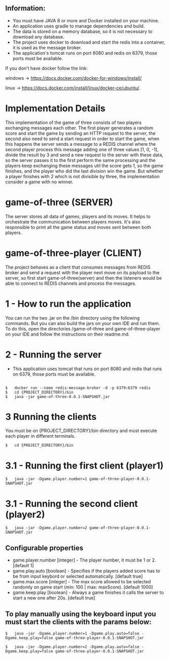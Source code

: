 ## Information:

- You must have JAVA 8 or more and Docker installed on your machine.
- An application uses gradle to manage dependencies and build.
- The data is stored on a memory database, so it is not necessary to download any database.
- The project uses docker to download and start the redis into a container, it is used as the message broker.
- The application's tomcat runs on port 8080 and redis on 6379, those ports must be available.
 
If you don't have docker follow the link: 

windows -> https://docs.docker.com/docker-for-windows/install/ 

linux -> https://docs.docker.com/install/linux/docker-ce/ubuntu/.

# Implementation Details

This implementation of the game of three consists of two players exchanging messages each other. The first player generates a random score and 
start the game by sending an HTTP request to the server, the second also need to send a start request in order to start the game, 
when this happens the server sends a message to a REDIS channel where the second player process this message adding one of three 
values [1, 0, -1], divide the result by 3 and send a new request to the server with these data, so the server passes it 
to the first perform the same processing and the players keep exchanging these messages util the score gets 1, so the game finishes,
and the player who did the last division win the game. But whether a player finishes with 2 which is not divisible by three, the implementation 
consider a game with no winner.


# game-of-three (SERVER)

The server stores all data of games, players and its moves. It helps to orchestrate the communication between players moves. 
It's also responsible to print all the game status and moves sent between both players.


# game-of-three-player (CLIENT)

The project behaves as a client that consumes messages from REDIS broker and send a request with the player next move 
on its payload to the server, so first start game-of-three(server) and then the listeners would be able to connect to REDIS channels 
and process the messages.

# 1 - How to run the application

You can run the two .jar on the /bin directory using the following commands. But you can also build the jars on your own IDE
and run them. To do this, open the directories /game-of-three and game-of-three-player on your IDE and follow the instructions 
on their readme.md.

# 2 - Running the server

- This application uses tomcat that runs on port 8080 and redis that runs on 6379, those ports must be available.

```

$   docker run --name redis-message-broker -d -p 6379:6379 redis
$   cd {PROJECT_DIRECTORY}/bin
$   java -jar game-of-three-0.0.1-SNAPSHOT.jar

```

# 3 Running the clients

You must be on {PROJECT_DIRECTORY}/bin directory and must execute each player in different terminals.

```
$   cd {PROJECT_DIRECTORY}/bin
```

# 3.1 - Running the first client (player1)

```
$   java -jar -Dgame.player.number=1 game-of-three-player-0.0.1-SNAPSHOT.jar
```

# 3.1 - Running the second client (player2) 

```
$   java -jar -Dgame.player.number=2 game-of-three-player-0.0.1-SNAPSHOT.jar

```

## Configurable properties

- game.player.number [integer] - The player number, it must be 1 or 2. [default 1]
- game.play.auto [boolean] - Specifies if the players added score has to be from input keybord or selected automatically. [default true]
- game.max.score [integer] - The max score allowed to be selected randomly on game start (min: 100 | max: maxScore). [default 1000]
- game.keep.play [boolean] - Always a game finishes it calls the server to start a new one after 20s. [default true]

## To play manually using the keyboard input you must start the clients with the params below:

```
$   java -jar -Dgame.player.number=1 -Dgame.play.auto=false -Dgame.keep.play=false game-of-three-player-0.0.1-SNAPSHOT.jar

$   java -jar -Dgame.player.number=2 -Dgame.play.auto=false -Dgame.keep.play=false game-of-three-player-0.0.1-SNAPSHOT.jar
```